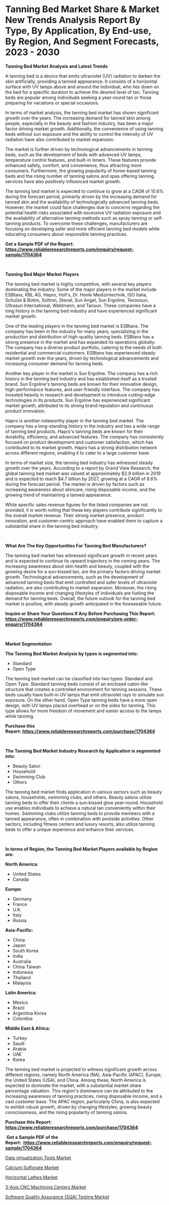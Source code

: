 <p><h1>Tanning Bed Market Share & Market New Trends Analysis Report By Type, By Application, By End-use, By Region, And Segment Forecasts, 2023 - 2030</h1></p><p><strong>Tanning Bed Market Analysis and Latest Trends</strong></p>
<p><p>A tanning bed is a device that emits ultraviolet (UV) radiation to darken the skin artificially, providing a tanned appearance. It consists of a horizontal surface with UV lamps above and around the individual, who lies down on the bed for a specific duration to achieve the desired level of tan. Tanning beds are popular among individuals seeking a year-round tan or those preparing for vacations or special occasions.</p><p>In terms of market analysis, the tanning bed market has shown significant growth over the years. The increasing demand for tanned skin among people, especially in the beauty and fashion industry, has been a major factor driving market growth. Additionally, the convenience of using tanning beds without sun exposure and the ability to control the intensity of UV radiation have also contributed to market expansion.</p><p>The market is further driven by technological advancements in tanning beds, such as the development of beds with advanced UV lamps, temperature control features, and built-in timers. These features provide enhanced safety, comfort, and convenience, thus attracting more consumers. Furthermore, the growing popularity of home-based tanning beds and the rising number of tanning salons and spas offering tanning services have also positively influenced market growth.</p><p>The tanning bed market is expected to continue to grow at a CAGR of 10.6% during the forecast period, primarily driven by the increasing demand for tanned skin and the availability of technologically advanced tanning beds. However, the market could face challenges due to concerns regarding the potential health risks associated with excessive UV radiation exposure and the availability of alternative tanning methods such as spray tanning or self-tanning products. To overcome these challenges, manufacturers are focusing on developing safer and more efficient tanning bed models while educating consumers about responsible tanning practices.</p></p>
<p><strong>Get a Sample PDF of the Report:&nbsp; <a href="https://www.reliableresearchreports.com/enquiry/request-sample/1704364">https://www.reliableresearchreports.com/enquiry/request-sample/1704364</a></strong></p>
<p>&nbsp;</p>
<p><strong>Tanning Bed Major Market Players</strong></p>
<p><p>The tanning bed market is highly competitive, with several key players dominating the industry. Some of the major players in the market include ESBtans, KBL AG, Hapro, Holl's, Dr. Honle Medizintechnik, ISO Italia, Schulze & Bohm, Soltron, Stenal, Sun Angel, Sun Ergoline, Tecnosun, Ultrasun International, Waldmann, and Tansun. These companies have a long history in the tanning bed industry and have experienced significant market growth.</p><p>One of the leading players in the tanning bed market is ESBtans. The company has been in the industry for many years, specializing in the production and distribution of high-quality tanning beds. ESBtans has a strong presence in the market and has expanded its operations globally. The company has a diverse product portfolio, catering to the needs of both residential and commercial customers. ESBtans has experienced steady market growth over the years, driven by technological advancements and increasing consumer demand for tanning beds.</p><p>Another key player in the market is Sun Ergoline. The company has a rich history in the tanning bed industry and has established itself as a trusted brand. Sun Ergoline's tanning beds are known for their innovative design, high-performance features, and user-friendly interface. The company has invested heavily in research and development to introduce cutting-edge technologies in its products. Sun Ergoline has experienced significant market growth, attributed to its strong brand reputation and continuous product innovation.</p><p>Hapro is another noteworthy player in the tanning bed market. The company has a long-standing history in the industry and has a wide range of tanning bed products. Hapro's tanning beds are known for their durability, efficiency, and advanced features. The company has consistently focused on product development and customer satisfaction, which has contributed to its market growth. Hapro has a strong distribution network across different regions, enabling it to cater to a large customer base.</p><p>In terms of market size, the tanning bed industry has witnessed steady growth over the years. According to a report by Grand View Research, the global tanning bed market was valued at approximately $2.9 billion in 2019 and is expected to reach $4.7 billion by 2027, growing at a CAGR of 6.6% during the forecast period. The market is driven by factors such as increasing awareness about skincare, rising disposable income, and the growing trend of maintaining a tanned appearance.</p><p>While specific sales revenue figures for the listed companies are not provided, it is worth noting that these key players contribute significantly to the overall market revenue. Their strong market presence, product innovation, and customer-centric approach have enabled them to capture a substantial share in the tanning bed industry.</p></p>
<p>&nbsp;</p>
<p><strong>What Are The Key Opportunities For Tanning Bed Manufacturers?</strong></p>
<p><p>The tanning bed market has witnessed significant growth in recent years and is expected to continue its upward trajectory in the coming years. The increasing awareness about skin health and beauty, coupled with the growing desire for a sun-kissed tan, are the primary factors driving market growth. Technological advancements, such as the development of advanced tanning beds that emit controlled and safer levels of ultraviolet radiation, are also contributing to market expansion. Moreover, the rising disposable income and changing lifestyles of individuals are fueling the demand for tanning beds. Overall, the future outlook for the tanning bed market is positive, with steady growth anticipated in the foreseeable future.</p></p>
<p><strong>Inquire or Share Your Questions If Any Before Purchasing This Report: <a href="https://www.reliableresearchreports.com/enquiry/pre-order-enquiry/1704364">https://www.reliableresearchreports.com/enquiry/pre-order-enquiry/1704364</a></strong></p>
<p>&nbsp;</p>
<p><strong>Market Segmentation</strong></p>
<p><strong>The Tanning Bed Market Analysis by types is segmented into:</strong></p>
<p><ul><li>Standard</li><li>Open Type</li></ul></p>
<p><p>The tanning bed market can be classified into two types: Standard and Open Type. Standard tanning beds consist of an enclosed cabin-like structure that creates a controlled environment for tanning sessions. These beds usually have built-in UV lamps that emit ultraviolet rays to simulate sun exposure. On the other hand, Open Type tanning beds have a more open design, with UV lamps placed overhead or on the sides for tanning. This type allows for more freedom of movement and easier access to the lamps while tanning.</p></p>
<p><strong>Purchase this Report:&nbsp;<a href="https://www.reliableresearchreports.com/purchase/1704364">https://www.reliableresearchreports.com/purchase/1704364</a></strong></p>
<p>&nbsp;</p>
<p><strong>The Tanning Bed Market Industry Research by Application is segmented into:</strong></p>
<p><ul><li>Beauty Salon</li><li>Household</li><li>Swimming Club</li><li>Others</li></ul></p>
<p><p>The tanning bed market finds application in various sectors such as beauty salons, households, swimming clubs, and others. Beauty salons utilize tanning beds to offer their clients a sun-kissed glow year-round. Household use enables individuals to achieve a natural tan conveniently within their homes. Swimming clubs utilize tanning beds to provide members with a tanned appearance, often in combination with poolside activities. Other sectors, including fitness centers and luxury resorts, also utilize tanning beds to offer a unique experience and enhance their services.</p></p>
<p>&nbsp;</p>
<p><strong>In terms of Region, the Tanning Bed Market Players available by Region are:</strong></p>
<p>
    <p> <strong> North America: </strong>
        <ul>
            <li>United States</li>
            <li>Canada</li>
        </ul>
        </p> 
    <p> <strong> Europe: </strong>
        <ul>
            <li>Germany</li>
            <li>France</li>
            <li>U.K.</li>
            <li>Italy</li>
            <li>Russia</li>
        </ul>
        </p> 
    <p> <strong> Asia-Pacific: </strong>
        <ul>
            <li>China</li>
            <li>Japan</li>
            <li>South Korea</li>
            <li>India</li>
            <li>Australia</li>
            <li>China Taiwan</li>
            <li>Indonesia</li>
            <li>Thailand</li>
            <li>Malaysia</li>
        </ul>
        </p> 
    <p> <strong> Latin America: </strong>
        <ul>
            <li>Mexico</li>
            <li>Brazil</li>
            <li>Argentina Korea</li>
            <li>Colombia</li>
        </ul>
        </p> 
    <p> <strong> Middle East & Africa: </strong>
        <ul>
            <li>Turkey</li>
            <li>Saudi</li>
            <li>Arabia</li>
            <li>UAE</li>
            <li>Korea</li>
        </ul>
    </p>
    </p>
<p><p>The tanning bed market is projected to witness significant growth across different regions, namely North America (NA), Asia-Pacific (APAC), Europe, the United States (USA), and China. Among these, North America is expected to dominate the market, with a substantial market share percentage valuation. This region's dominance can be attributed to the increasing awareness of tanning practices, rising disposable income, and a vast customer base. The APAC region, particularly China, is also expected to exhibit robust growth, driven by changing lifestyles, growing beauty consciousness, and the rising popularity of tanning salons.</p></p>
<p><strong>Purchase this Report: <a href="https://www.reliableresearchreports.com/purchase/1704364">https://www.reliableresearchreports.com/purchase/1704364</a></strong></p>
<p>&nbsp;<strong>Get a Sample PDF of the Report:&nbsp;&nbsp;<a href="https://www.reliableresearchreports.com/enquiry/request-sample/1704364">https://www.reliableresearchreports.com/enquiry/request-sample/1704364</a></strong></p>
<p><strong></strong></p>
<p><p><a href="https://github.com/ChiragRp1/Market-Research-Report-List-1/blob/main/data-virtualization-tools-market.md">Data virtualization Tools Market</a></p><p><a href="https://www.linkedin.com/pulse/calcium-sulfonate-market-research-report-provides-thorough-5noie/">Calcium Sulfonate Market</a></p><p><a href="https://medium.com/@ishankishanrp23/horizontal-lathes-market-competitive-analysis-market-trends-and-forecast-to-2030-0021741d37c0">Horizontal Lathes Market</a></p><p><a href="https://medium.com/@subhamgillrp23/3-axis-cnc-machining-centers-market-analysis-its-cagr-market-segmentation-and-global-industry-4e38ee10e147">3-Axis CNC Machining Centers Market</a></p><p><a href="https://github.com/BryceTownsendr/Market-Research-Report-List-1/blob/main/software-quality-assurance-sqa-testing-market.md">Software Quality Assurance (SQA) Testing Market</a></p></p>